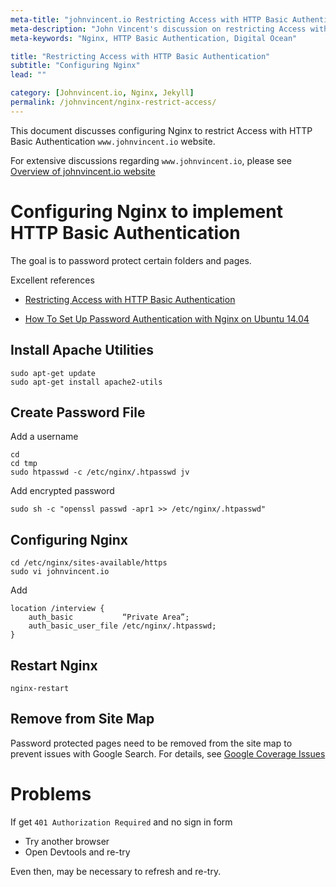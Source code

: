 ```yaml
---
meta-title: "johnvincent.io Restricting Access with HTTP Basic Authentication | John Vincent"
meta-description: "John Vincent's discussion on restricting Access with HTTP Basic Authentication to johnvincent.io"
meta-keywords: "Nginx, HTTP Basic Authentication, Digital Ocean"

title: "Restricting Access with HTTP Basic Authentication"
subtitle: "Configuring Nginx"
lead: ""

category: [Johnvincent.io, Nginx, Jekyll]
permalink: /johnvincent/nginx-restrict-access/
---
```


This document discusses configuring Nginx to restrict Access with HTTP Basic Authentication `www.johnvincent.io` website.

For extensive discussions regarding `www.johnvincent.io`, please see [Overview of johnvincent.io website](/johnvincent/overview/)

<!-- end -->

# Configuring Nginx to implement HTTP Basic Authentication 

The goal is to password protect certain folders and pages.

Excellent references

* [Restricting Access with HTTP Basic Authentication
](https://docs.nginx.com/nginx/admin-guide/security-controls/configuring-http-basic-authentication/)

* [How To Set Up Password Authentication with Nginx on Ubuntu 14.04](https://www.digitalocean.com/community/tutorials/how-to-set-up-password-authentication-with-nginx-on-ubuntu-14-04)

## Install Apache Utilities

```
sudo apt-get update
sudo apt-get install apache2-utils
```


## Create Password File

Add a username

```
cd
cd tmp
sudo htpasswd -c /etc/nginx/.htpasswd jv
```

Add encrypted password

```
sudo sh -c "openssl passwd -apr1 >> /etc/nginx/.htpasswd"
```

## Configuring Nginx

```
cd /etc/nginx/sites-available/https
sudo vi johnvincent.io
```

Add

```
location /interview {
    auth_basic           “Private Area”;
    auth_basic_user_file /etc/nginx/.htpasswd; 
}
```

## Restart Nginx

```
nginx-restart
```

## Remove from Site Map

Password protected pages need to be removed from the site map to prevent issues with Google Search. For details, see 
[Google Coverage Issues](/website/google-coverage-issues/)

# Problems

If get `401 Authorization Required` and no sign in form

* Try another browser
* Open Devtools and re-try

Even then, may be necessary to refresh and re-try.

